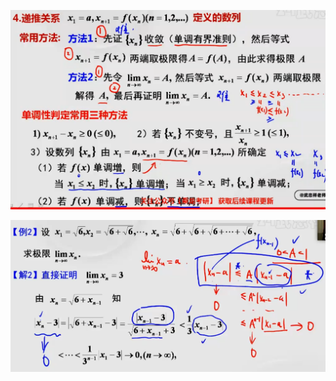 ![image-20230622170848044](./assets/image-20230622170848044.png)

![image-20230622174204518](./assets/image-20230622174204518.png)